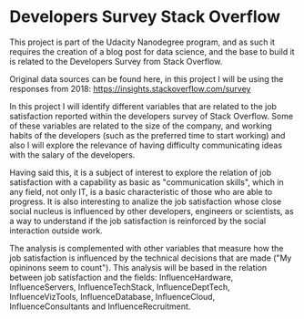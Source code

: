 # Developers Survey Stack Overflow


This project is part of the Udacity Nanodegree program, and as such it requires the creation of a blog post for data science, and the base to build it is related to the Developers Survey from Stack Overflow.

Original data sources can be found here, in this project I will be using the responses from 2018:
https://insights.stackoverflow.com/survey

In this project I will identify different variables that are related to the job satisfaction reported within the developers survey of Stack Overflow. Some of these variables are related to the size of the company, and working habits of the developers (such as the preferred time to start working) and also I will explore the relevance of having difficulty communicating ideas with the salary of the developers.

Having said this, it is a subject of interest to explore the relation of job satisfaction with a capability as basic as "communication skills", which in any field, not only IT, is a basic characteristic of those who are able to progress. It is also interesting to analize the job satisfaction whose close social nucleus is influenced by other developers, engineers or scientists, as a way to understand if the job satisfaction is reinforced by the social interaction outside work.

The analysis is complemented with other variables that measure how the job satisfaction is influenced by the technical decisions that are made ("My opininons seem to count"). This analysis will be based in the relation between job satisfaction and the fields: InfluenceHardware, InfluenceServers, InfluenceTechStack, InfluenceDeptTech, InfluenceVizTools, InfluenceDatabase, InfluenceCloud, InfluenceConsultants and InfluenceRecruitment.
